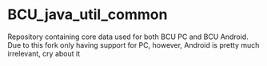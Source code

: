 # BCU_java_util_common
Repository containing core data used for both BCU PC and BCU Android. Due to this fork only having support for PC, however, Android is pretty much irrelevant, cry about it

